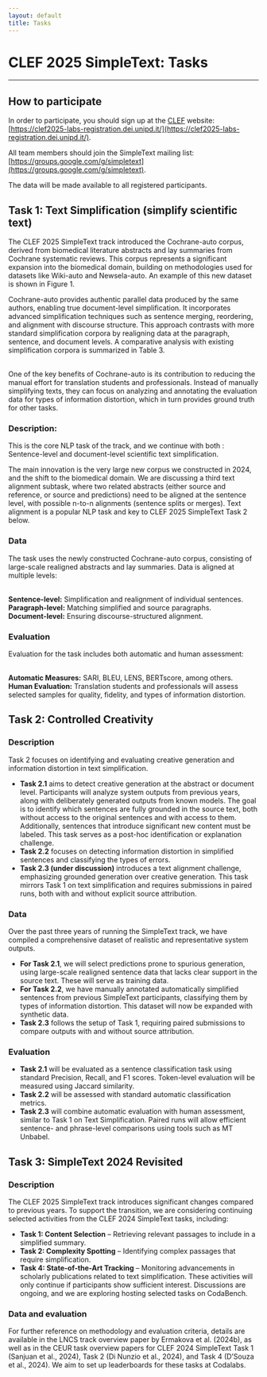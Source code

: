 ```yaml
---
layout: default
title: Tasks
---
```


# CLEF 2025 SimpleText: Tasks

---
## How to participate
In order to participate, you should sign up at the [CLEF](https://clef2025.clef-initiative.eu/index.php?page=Pages/registration.html) website: [https://clef2025-labs-registration.dei.unipd.it/](https://clef2025-labs-registration.dei.unipd.it/). 

All team members should join the SimpleText mailing list:
[https://groups.google.com/g/simpletext](https://groups.google.com/g/simpletext). 

The data will be made available to all registered participants.

## Task 1: Text Simplification (simplify scientific text)

The CLEF 2025 SimpleText track introduced the Cochrane-auto corpus, derived from biomedical literature abstracts and lay summaries from Cochrane systematic reviews. This corpus represents a significant expansion into the biomedical domain, building on methodologies used for datasets like Wiki-auto and Newsela-auto. An example of this new dataset is shown in Figure 1.

Cochrane-auto provides authentic parallel data produced by the same authors, enabling true document-level simplification. It incorporates advanced simplification techniques such as sentence merging, reordering, and alignment with discourse structure. This approach contrasts with more standard simplification corpora by realigning data at the paragraph, sentence, and document levels. A comparative analysis with existing simplification corpora is summarized in Table 3.

<br>One of the key benefits of Cochrane-auto is its contribution to reducing the manual effort for translation students and professionals. Instead of manually simplifying texts, they can focus on analyzing and annotating the evaluation data for types of information distortion, which in turn provides ground truth for other tasks.

### Description: 
This is the core NLP task of the track, and we continue with both : Sentence-level and document-level scientific text simplification.

The main innovation is the very large new corpus we constructed in 2024, and the shift to the biomedical domain. We are discussing a third text alignment subtask, where two related abstracts (either source and reference, or source and predictions) need to be aligned at the sentence level, with possible n-to-n alignments (sentence splits or merges). Text alignment is a popular NLP task and key to CLEF 2025 SimpleText Task 2 below.

### Data
The task uses the newly constructed Cochrane-auto corpus, consisting of large-scale realigned abstracts and lay summaries. Data is aligned at multiple levels:

<br>**Sentence-level:** Simplification and realignment of individual sentences.
<br>**Paragraph-level:** Matching simplified and source paragraphs.
<br>**Document-level:** Ensuring discourse-structured alignment.

### Evaluation
Evaluation for the task includes both automatic and human assessment:

<br>**Automatic Measures:** SARI, BLEU, LENS, BERTscore, among others.
<br>**Human Evaluation:** Translation students and professionals will assess selected samples for quality, fidelity, and types of information distortion.

## Task 2: Controlled Creativity

### Description

Task 2 focuses on identifying and evaluating creative generation and information distortion in text simplification.

- **Task 2.1** aims to detect creative generation at the abstract or document level. Participants will analyze system outputs from previous years, along with deliberately generated outputs from known models. The goal is to identify which sentences are fully grounded in the source text, both without access to the original sentences and with access to them. Additionally, sentences that introduce significant new content must be labeled. This task serves as a post-hoc identification or explanation challenge.
- **Task 2.2** focuses on detecting information distortion in simplified sentences and classifying the types of errors.
- **Task 2.3 (under discussion)** introduces a text alignment challenge, emphasizing grounded generation over creative generation. This task mirrors Task 1 on text simplification and requires submissions in paired runs, both with and without explicit source attribution.

### Data

Over the past three years of running the SimpleText track, we have compiled a comprehensive dataset of realistic and representative system outputs.

- **For Task 2.1**, we will select predictions prone to spurious generation, using large-scale realigned sentence data that lacks clear support in the source text. These will serve as training data.
- **For Task 2.2**, we have manually annotated automatically simplified sentences from previous SimpleText participants, classifying them by types of information distortion. This dataset will now be expanded with synthetic data.
- **Task 2.3** follows the setup of Task 1, requiring paired submissions to compare outputs with and without source attribution.

### Evaluation

- **Task 2.1** will be evaluated as a sentence classification task using standard Precision, Recall, and F1 scores. Token-level evaluation will be measured using Jaccard similarity.
- **Task 2.2** will be assessed with standard automatic classification metrics.
- **Task 2.3** will combine automatic evaluation with human assessment, similar to Task 1 on Text Simplification. Paired runs will allow efficient sentence- and phrase-level comparisons using tools such as MT Unbabel.

## Task 3: SimpleText 2024 Revisited

### Description

The CLEF 2025 SimpleText track introduces significant changes compared to previous years. To support the transition, we are considering continuing selected activities from the CLEF 2024 SimpleText tasks, including:

- **Task 1: Content Selection** – Retrieving relevant passages to include in a simplified summary.
- **Task 2: Complexity Spotting** – Identifying complex passages that require simplification.
- **Task 4: State-of-the-Art Tracking** – Monitoring advancements in scholarly publications related to text simplification.
These activities will only continue if participants show sufficient interest. Discussions are ongoing, and we are exploring hosting selected tasks on CodaBench.

### Data and evaluation
For further reference on methodology and evaluation criteria, details are available in the LNCS track overview paper by Ermakova et al. (2024b), as well as in the CEUR task overview papers for CLEF 2024 SimpleText Task 1 (Sanjuan et al., 2024), Task 2 (Di Nunzio et al., 2024), and Task 4 (D’Souza et al., 2024).  We aim to set up leaderboards for these tasks at Codalabs.
